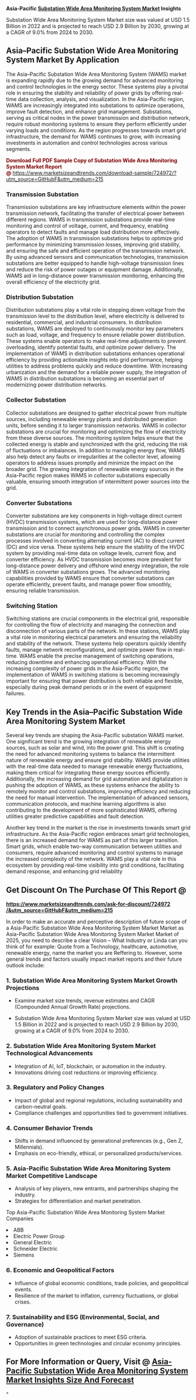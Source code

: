 <p><strong>Asia-Pacific&nbsp;<a href=""https://www.marketsizeandtrends.com/download-sample/724972/&amp;utm_source=GitHubF&amp;utm_medium=215"">Substation Wide Area Monitoring System Market</a> Insights</strong></p><p>Substation Wide Area Monitoring System Market size was valued at USD 1.5 Billion in 2022 and is projected to reach USD 2.9 Billion by 2030, growing at a CAGR of 9.0% from 2024 to 2030.</p><p><h2>Asia–Pacific Substation Wide Area Monitoring System Market By Application</h2><p>The Asia–Pacific Substation Wide Area Monitoring System (WAMS) market is expanding rapidly due to the growing demand for advanced monitoring and control technologies in the energy sector. These systems play a pivotal role in ensuring the stability and reliability of power grids by offering real-time data collection, analysis, and visualization. In the Asia-Pacific region, WAMS are increasingly integrated into substations to optimize operations, improve fault detection, and enhance grid management. Substations, serving as critical nodes in the power transmission and distribution network, require robust monitoring systems to ensure they perform efficiently under varying loads and conditions. As the region progresses towards smart grid infrastructure, the demand for WAMS continues to grow, with increasing investments in automation and control technologies across various segments.<p><strong><span style="color: #800000;">Download Full PDF Sample Copy of Substation Wide Area Monitoring System Market Report @</span>&nbsp;</strong><a href="https://www.marketsizeandtrends.com/download-sample/724972/?utm_source=GitHubF&amp;utm_medium=215" target="_blank">https://www.marketsizeandtrends.com/download-sample/724972/?utm_source=GitHubF&amp;utm_medium=215</a></p><h3>Transmission Substation</h3><p>Transmission substations are key infrastructure elements within the power transmission network, facilitating the transfer of electrical power between different regions. WAMS in transmission substations provide real-time monitoring and control of voltage, current, and frequency, enabling operators to detect faults and manage load distribution more effectively. The adoption of WAMS in transmission substations helps to optimize grid performance by minimizing transmission losses, improving grid stability, and ensuring the safe and efficient operation of the transmission network. By using advanced sensors and communication technologies, transmission substations are better equipped to handle high-voltage transmission lines and reduce the risk of power outages or equipment damage. Additionally, WAMS aid in long-distance power transmission monitoring, enhancing the overall efficiency of the electricity grid.<h3>Distribution Substation</h3><p>Distribution substations play a vital role in stepping down voltage from the transmission level to the distribution level, where electricity is delivered to residential, commercial, and industrial consumers. In distribution substations, WAMS are deployed to continuously monitor key parameters such as load, voltage, and frequency to ensure reliable power distribution. These systems enable operators to make real-time adjustments to prevent overloading, identify potential faults, and optimize power delivery. The implementation of WAMS in distribution substations enhances operational efficiency by providing actionable insights into grid performance, helping utilities to address problems quickly and reduce downtime. With increasing urbanization and the demand for a reliable power supply, the integration of WAMS in distribution substations is becoming an essential part of modernizing power distribution networks.<h3>Collector Substation</h3><p>Collector substations are designed to gather electrical power from multiple sources, including renewable energy plants and distributed generation units, before sending it to larger transmission networks. WAMS in collector substations are crucial for monitoring and optimizing the flow of electricity from these diverse sources. The monitoring system helps ensure that the collected energy is stable and synchronized with the grid, reducing the risk of fluctuations or imbalances. In addition to managing energy flow, WAMS also help detect any faults or irregularities at the collector level, allowing operators to address issues promptly and minimize the impact on the broader grid. The growing integration of renewable energy sources in the Asia-Pacific region makes WAMS in collector substations especially valuable, ensuring smooth integration of intermittent power sources into the grid.<h3>Converter Substations</h3><p>Converter substations are key components in high-voltage direct current (HVDC) transmission systems, which are used for long-distance power transmission and to connect asynchronous power grids. WAMS in converter substations are crucial for monitoring and controlling the complex processes involved in converting alternating current (AC) to direct current (DC) and vice versa. These systems help ensure the stability of the HVDC system by providing real-time data on voltage levels, current flow, and converter efficiency. As HVDC transmission becomes more prevalent for long-distance power delivery and offshore wind energy integration, the role of WAMS in converter substations grows. The advanced monitoring capabilities provided by WAMS ensure that converter substations can operate efficiently, prevent faults, and manage power flow smoothly, ensuring reliable transmission.<h3>Switching Station</h3><p>Switching stations are crucial components in the electrical grid, responsible for controlling the flow of electricity and managing the connection and disconnection of various parts of the network. In these stations, WAMS play a vital role in monitoring electrical parameters and ensuring the reliability and stability of the network. These systems help operators quickly identify faults, manage network reconfigurations, and optimize power flow in real-time. WAMS enable the precise management of switching operations, reducing downtime and enhancing operational efficiency. With the increasing complexity of power grids in the Asia-Pacific region, the implementation of WAMS in switching stations is becoming increasingly important for ensuring that power distribution is both reliable and flexible, especially during peak demand periods or in the event of equipment failures.<h2>Key Trends in the Asia–Pacific Substation Wide Area Monitoring System Market</h2><p>Several key trends are shaping the Asia-Pacific substation WAMS market. One significant trend is the growing integration of renewable energy sources, such as solar and wind, into the power grid. This shift is creating the need for advanced monitoring systems to balance the intermittent nature of renewable energy and ensure grid stability. WAMS provide utilities with the real-time data needed to manage renewable energy fluctuations, making them critical for integrating these energy sources efficiently. Additionally, the increasing demand for grid automation and digitalization is pushing the adoption of WAMS, as these systems enhance the ability to remotely monitor and control substations, improving efficiency and reducing the need for manual intervention. The implementation of advanced sensors, communication protocols, and machine learning algorithms is also contributing to the development of more sophisticated WAMS, offering utilities greater predictive capabilities and fault detection.<p>Another key trend in the market is the rise in investments towards smart grid infrastructure. As the Asia-Pacific region embraces smart grid technologies, there is an increased demand for WAMS as part of this larger transition. Smart grids, which enable two-way communication between utilities and consumers, require advanced monitoring and control systems to manage the increased complexity of the network. WAMS play a vital role in this ecosystem by providing real-time visibility into grid conditions, facilitating demand response, and enhancing grid reliability</p><h2><strong>Get Discount On The Purchase Of This Report @&nbsp;</strong></h2><p><strong><a href=""https://www.marketsizeandtrends.com/ask-for-discount/724972/&amp;utm_source=GitHubF&amp;utm_medium=215"" target=""_blank"">https://www.marketsizeandtrends.com/ask-for-discount/724972<br />/&amp;utm_source=GitHubF&amp;utm_medium=215</a></strong></p><p>In order to make an accurate and perceptive description of future scope of a Asia-Pacific&nbsp;Substation Wide Area Monitoring System Market Market as Asia-Pacific&nbsp;Substation Wide Area Monitoring System Market Market of 2025, you need to describe a clear Vision &ndash; What Industry or Linda can you think of for example: Quote from a Technology, healthcare, automotive, renewable energy, name the market you are Reffering to. However, some general trends and factors usually impact market reports and their future outlook include:</p><h3>1.&nbsp;<strong>Substation Wide Area Monitoring System Market Growth Projections</strong></h3><ul><li>Examine market size trends, revenue estimates and CAGR (Compounded Annual Growth Rate) projections.</li><li><p>Substation Wide Area Monitoring System Market size was valued at USD 1.5 Billion in 2022 and is projected to reach USD 2.9 Billion by 2030, growing at a CAGR of 9.0% from 2024 to 2030.</p></li></ul><h3>2.&nbsp;<strong>Substation Wide Area Monitoring System Market Technological Advancements</strong></h3><ul><li>Integration of AI, IoT, blockchain, or automation in the industry.</li><li>Innovations driving cost reductions or improving efficiency.</li></ul><h3>3.&nbsp;<strong>Regulatory and Policy Changes</strong></h3><ul><li>Impact of global and regional regulations, including sustainability and carbon-neutral goals.</li><li>Compliance challenges and opportunities tied to government initiatives.</li></ul><h3>4.&nbsp;<strong>Consumer Behavior Trends</strong></h3><ul><li>Shifts in demand influenced by generational preferences (e.g., Gen Z, Millennials).</li><li>Emphasis on eco-friendly, ethical, or personalized products/services.</li></ul><h3>5.&nbsp;<strong>Asia-Pacific Substation Wide Area Monitoring System Market Competitive Landscape</strong></h3><ul><li>Analysis of key players, new entrants, and partnerships shaping the industry.</li><li>Strategies for differentiation and market penetration.</li></ul><p data-pm-slice=""1 1 []"">Top Asia-Pacific Substation Wide Area Monitoring System Market Companies</p><div data-test-id=""""><p><li>ABB</li><li> Electric Power Group</li><li> General Electric</li><li> Schneider Electric</li><li> Siemens</li></p></div><h3>6.&nbsp;<strong>Economic and Geopolitical Factors</strong></h3><ul><li>Influence of global economic conditions, trade policies, and geopolitical events.</li><li>Resilience of the market to inflation, currency fluctuations, or global crises.</li></ul><h3>7.&nbsp;<strong>Sustainability and ESG (Environmental, Social, and Governance)</strong></h3><ul><li>Adoption of sustainable practices to meet ESG criteria.</li><li>Opportunities in green technologies and circular economy principles.</li></ul><h2><strong>For More Information or Query, Visit @&nbsp;</strong><a href=""https://www.verifiedmarketreports.com/product/substation-wide-area-monitoring-system-market/"" target=""_blank"">Asia-Pacific Substation Wide Area Monitoring System Market Insights Size And Forecast</a></h2>"
